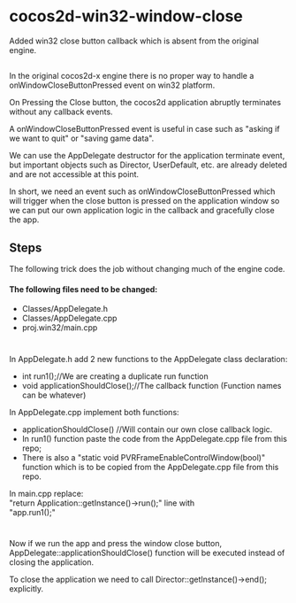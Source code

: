 
# cocos2d-win32-window-close

Added win32 close button callback which is absent from the original engine.




##
In the original cocos2d-x engine there is no proper way to handle a onWindowCloseButtonPressed event on win32 platform.

On Pressing the Close button, the cocos2d application abruptly terminates without any callback events.

A onWindowCloseButtonPressed event is useful in case such as "asking if we want to quit" or "saving game data". 

We can use the AppDelegate destructor for the application terminate event, but important objects such as Director, UserDefault, etc. 
are already deleted and are not accessible at this point. 

In short, we need an event such as onWindowCloseButtonPressed which will trigger when the close button is pressed on the application window so we can put
our own application logic in the callback and gracefully close the app.

## Steps

The following trick does the job without changing much of the engine code.

#### The following files need to be changed:
- Classes/AppDelegate.h
- Classes/AppDelegate.cpp
- proj.win32/main.cpp	

#	  
	  
In AppDelegate.h add 2 new functions to the AppDelegate class declaration:
  - int run1();//We are creating a duplicate run function
  - void applicationShouldClose();//The callback function
(Function names can be whatever)
	  
In AppDelegate.cpp implement both functions:
  - applicationShouldClose() //Will contain our own close callback logic.
  - In run1() function paste the code from the AppDelegate.cpp file from this repo;
  - There is also a "static void PVRFrameEnableControlWindow(bool)" function which is to be copied from the AppDelegate.cpp file from this repo.
										                      
In main.cpp replace:  
"return Application::getInstance()->run();" line with  
"app.run1();"
					
#

Now if we run the app and press the window close button, AppDelegate::applicationShouldClose() function will be executed instead of closing the application.

To close the application we need to call Director::getInstance()->end(); explicitly.
